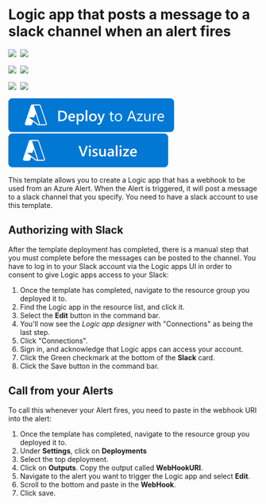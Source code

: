 # Logic app that posts a message to a slack channel when an alert fires

<IMG SRC="https://azurequickstartsservice.blob.core.windows.net/badges/201-alert-to-slack-with-logic-app/PublicLastTestDate.svg" />&nbsp;
<IMG SRC="https://azurequickstartsservice.blob.core.windows.net/badges/201-alert-to-slack-with-logic-app/PublicDeployment.svg" />&nbsp;

<IMG SRC="https://azurequickstartsservice.blob.core.windows.net/badges/201-alert-to-slack-with-logic-app/FairfaxLastTestDate.svg" />&nbsp;
<IMG SRC="https://azurequickstartsservice.blob.core.windows.net/badges/201-alert-to-slack-with-logic-app/FairfaxDeployment.svg" />&nbsp;

<IMG SRC="https://azurequickstartsservice.blob.core.windows.net/badges/201-alert-to-slack-with-logic-app/BestPracticeResult.svg" />&nbsp;
<IMG SRC="https://azurequickstartsservice.blob.core.windows.net/badges/201-alert-to-slack-with-logic-app/CredScanResult.svg" />&nbsp;

<a href="https://portal.azure.com/#create/Microsoft.Template/uri/https%3A%2F%2Fraw.githubusercontent.com%2FAzure%2Fazure-quickstart-templates%2Fmaster%2F201-alert-to-slack-with-logic-app%2Fazuredeploy.json" target="_blank">
    <img src="https://raw.githubusercontent.com/Azure/azure-quickstart-templates/master/1-CONTRIBUTION-GUIDE/images/deploytoazure.svg"/>
</a>
<a href="http://armviz.io/#/?load=https%3A%2F%2Fraw.githubusercontent.com%2FAzure%2Fazure-quickstart-templates%2Fmaster%2F201-alert-to-slack-with-logic-app%2Fazuredeploy.json" target="_blank">
    <img src="https://raw.githubusercontent.com/Azure/azure-quickstart-templates/master/1-CONTRIBUTION-GUIDE/images/visualizebutton.svg"/>
</a>

This template allows you to create a Logic app that has a webhook to be used from an Azure Alert. When the Alert is triggered, it will post a message to a slack channel that you specify. You need to have a slack account to use this template.

## Authorizing with Slack

After the template deployment has completed, there is a manual step that you must complete before the messages can be posted to the channel. You have to log in to your Slack account via the Logic apps UI in order to consent to give Logic apps access to your Slack:

1. Once the template has completed, navigate to the resource group you deployed it to.
2. Find the Logic app in the resource list, and click it.
3. Select the **Edit** button in the command bar.
4. You'll now see the *Logic app designer* with "Connections" as being the last step. 
5. Click "Connections". 
6. Sign in, and acknowledge that Logic apps can access your account. 
7. Click the Green checkmark at the bottom of the **Slack** card.
8. Click the Save button in the command bar.

## Call from your Alerts

To call this whenever your Alert fires, you need to paste in the webhook URI into the alert:

1. Once the template has completed, navigate to the resource group you deployed it to.
2. Under **Settings**, click on **Deployments**
3. Select the top deployment.
4. Click on **Outputs**. Copy the output called **WebHookURI**. 
5. Navigate to the alert you want to trigger the Logic app and select **Edit**.
6. Scroll to the bottom and paste in the **WebHook**. 
7. Click save.

